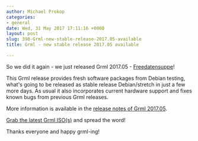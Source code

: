 ```yaml
---
author: Michael Prokop
categories:
- general
date: Wed, 31 May 2017 17:11:16 +0000
layout: post
slug: 398-Grml-new-stable-release-2017.05-available
title: Grml - new stable release 2017.05 available

---
```

So we did it again \- we just released Grml 2017\.05 \- [Freedatensuppe](https://grml.org/faq/#releasename)!

This Grml release provides fresh software packages from Debian testing, what's going to be released as stable release Debian/stretch in just a few more days. As usual it also incorporates current hardware support and fixes known bugs from previous Grml releases.

More information is available in the [release notes of Grml 2017\.05](https://grml.org/changelogs/README-grml-2017.05/).

[Grab the latest Grml ISO(s)](https://grml.org/download/) and spread the word!

Thanks everyone and happy grml\-ing!
